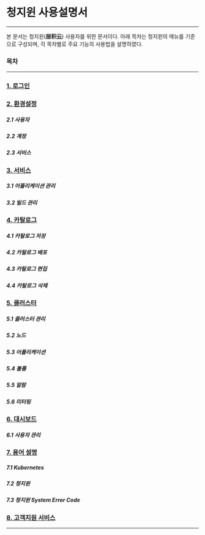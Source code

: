 
# 청지윈 사용설명서

---

본 문서는 청지윈\(**层积云**\) 사용자를 위한 문서이다. 아래 목차는 청지윈의 메뉴를 기준으로 구성되며, 각 목차별로 주요 기능의 사용법을 설명하였다.

### 목차

---

### [1. 로그인](/docs/ko/1/)

### [2. 환경설정](/docs/ko/2/)

##### 2.1 사용자

##### 2.2 계정

##### 2.3 서비스

### [3. 서비스](/docs/ko/3/)

##### 3.1 어플리케이션 관리

##### 3.2 빌드 관리

### [4. 카탈로그](/docs/ko/4/)

##### 4.1 카탈로그 저장

##### 4.2 카탈로그 배포

##### 4.3 카탈로그 편집

##### 4.4 카탈로그 삭제

### [5. 클러스터](/docs/ko/5/)

##### 5.1 클러스터 관리

##### 5.2 노드

##### 5.3 어플리케이션

##### 5.4 볼륨

##### 5.5 알람

##### 5.6 미터링

### [6. 대시보드](/docs/ko/6/)

##### 6.1 사용자 관리

### [7. 용어 설명](/docs/ko/7/)

##### 7.1 Kubernetes

##### 7.2 청지윈

##### 7.3 청지윈 System Error Code

### [8. 고객지원 서비스](/docs/ko/8/)

---
